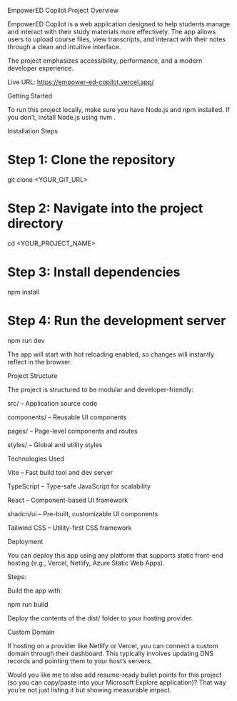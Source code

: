 EmpowerED Copilot
Project Overview

EmpowerED Copilot is a web application designed to help students manage and interact with their study materials more effectively. The app allows users to upload course files, view transcripts, and interact with their notes through a clean and intuitive interface.

The project emphasizes accessibility, performance, and a modern developer experience.

Live URL: https://empower-ed-copilot.vercel.app/

Getting Started

To run this project locally, make sure you have Node.js and npm installed. If you don’t, install Node.js using nvm
.

Installation Steps
# Step 1: Clone the repository
git clone <YOUR_GIT_URL>

# Step 2: Navigate into the project directory
cd <YOUR_PROJECT_NAME>

# Step 3: Install dependencies
npm install

# Step 4: Run the development server
npm run dev


The app will start with hot reloading enabled, so changes will instantly reflect in the browser.

Project Structure

The project is structured to be modular and developer-friendly:

src/ – Application source code

components/ – Reusable UI components

pages/ – Page-level components and routes

styles/ – Global and utility styles

Technologies Used

Vite – Fast build tool and dev server

TypeScript – Type-safe JavaScript for scalability

React – Component-based UI framework

shadcn/ui – Pre-built, customizable UI components

Tailwind CSS – Utility-first CSS framework

Deployment

You can deploy this app using any platform that supports static front-end hosting (e.g., Vercel, Netlify, Azure Static Web Apps).

Steps:

Build the app with:

npm run build


Deploy the contents of the dist/ folder to your hosting provider.

Custom Domain

If hosting on a provider like Netlify or Vercel, you can connect a custom domain through their dashboard. This typically involves updating DNS records and pointing them to your host’s servers.

Would you like me to also add resume-ready bullet points for this project (so you can copy/paste into your Microsoft Explore application)? That way you’re not just listing it but showing measurable impact.
